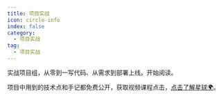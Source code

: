 ```yaml
---
title: 项目实战
icon: circle-info
index: false
category:
  - 项目实战
tag:
  - 项目实战
---
```



实战项目组，从零到一写代码、从需求到部署上线。开始阅读。



项目中用到的技术点和手记都免费公开，获取视频课程点击，[点击了解星球🌍](../star-introduce/star-introduce.md)。




<Catalog />






